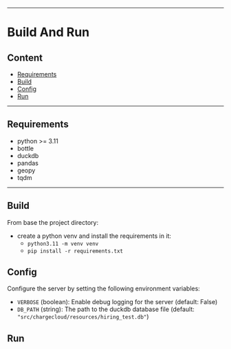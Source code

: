 ------------------------------------------------------------------------------------------------

# Build And Run

## Content

- [Requirements](#requirements)
- [Build](#build)
- [Config](#config)
- [Run](#run)

------------------------------------------------------------------------------------------------

## Requirements

- python >= 3.11 
- bottle
- duckdb
- pandas
- geopy
- tqdm

------------------------------------------------------------------------------------------------

## Build

From base the project directory:
- create a python venv and install the requirements in it:
  - `python3.11 -m venv venv`
  - `pip install -r requirements.txt`

## Config

Configure the server by setting the following environment variables:
- `VERBOSE` (boolean): Enable debug logging for the server (default: False)
- `DB_PATH` (string): The path to the duckdb database file (default: `"src/chargecloud/resources/hiring_test.db"`)


## Run
